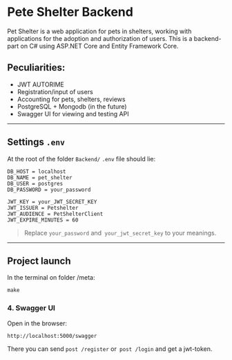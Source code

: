 # Pete Shelter Backend

Pet Shelter is a web application for pets in shelters, working with applications for the adoption and authorization of users. This is a backend-part on C# using ASP.NET Core and Entity Framework Core.

## Peculiarities:

* JWT AUTORIME
* Registration/input of users
* Accounting for pets, shelters, reviews
* PostgreSQL + Mongodb (in the future)
* Swagger UI for viewing and testing API

---

## Settings `.env`

At the root of the folder `Backend/` `.env` file should lie:

```ENV
DB_HOST = localhost
DB_NAME = pet_shelter
DB_USER = postgres
DB_PASSWORD = your_password

JWT_KEY = your_JWT_SECRET_KEY
JWT_ISSUER = Petshelter
JWT_AUDIENCE = PetShelterClient
JWT_EXPIRE_MINUTES = 60
```

> Replace `your_password` and` your_jwt_secret_key` to your meanings.

---

## Project launch

In the terminal on folder /meta:

```Makefile
make
```

### 4. Swagger UI

Open in the browser:

```
http://localhost:5000/swagger
```

There you can send `post /register` or` post /login` and get a jwt-token.
